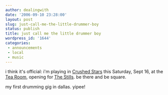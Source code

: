 ```yaml
---
author: dealingwith
date: '2006-09-10 23:28:00'
layout: post
slug: just-call-me-the-little-drummer-boy
status: publish
title: just call me the little drummer boy
wordpress_id: '1644'
categories:
 - announcements
 - local
 - music
---
```


i think it's official: i'm playing in [Crushed Stars][1] this Saturday, Sept
16, at the [Tea Room][2], opening for [The Stills][3]. be there and be square.

my first drumming gig in dallas. yipee!

   [1]: http://www.simulacrarecords.com/crushed.html

   [2]: http://asp6.catalog.com/gypsytearoom.com/

   [3]: http://www.thestills.net/

